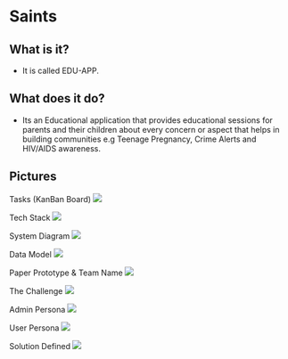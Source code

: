 # Saints
## What is it?
* It is called EDU-APP. 

## What does it do?
* Its an Educational application that provides educational sessions for parents and their children about every concern or aspect that helps in building communities e.g Teenage Pregnancy, Crime Alerts and HIV/AIDS awareness.

## Pictures

Tasks (KanBan Board)
![](https://cloud.githubusercontent.com/assets/14108433/11527769/889434a2-98eb-11e5-96e8-bc6688e4d8ee.jpg)

Tech Stack
![](https://cloud.githubusercontent.com/assets/14108433/11527773/88989876-98eb-11e5-8cda-394f2fe536f4.jpg)

System Diagram
![](https://cloud.githubusercontent.com/assets/14108433/11527774/8899186e-98eb-11e5-8b39-253f271c43d3.jpg)

Data Model
![](https://cloud.githubusercontent.com/assets/14108433/11527770/8895f526-98eb-11e5-975b-449d1b8f9fb4.jpg)

Paper Prototype & Team Name
![](https://cloud.githubusercontent.com/assets/14108433/11527772/889726bc-98eb-11e5-91e3-142a5147d43a.jpg)

The Challenge
![](https://cloud.githubusercontent.com/assets/14108433/11527771/88960b42-98eb-11e5-8390-90efd9b6b5e9.jpg)

Admin Persona
![](https://cloud.githubusercontent.com/assets/14108433/11527776/88c2b4d0-98eb-11e5-84a4-8fb8a7d2eee9.jpg)

User Persona
![](https://cloud.githubusercontent.com/assets/14108433/11527775/88c298a6-98eb-11e5-9630-1b8076345be6.jpg)

Solution Defined
![](https://cloud.githubusercontent.com/assets/14108433/11527777/88c5ea10-98eb-11e5-9fa4-109f3c4365ee.jpg)

